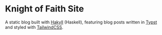 # Knight of Faith Site

A static blog built with [Hakyll](https://jaspervdj.be/hakyll/) (Haskell), featuring blog posts written in [Typst](https://typst.app/) and styled with [TailwindCSS](https://tailwindcss.com).
